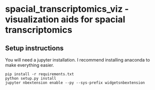 # spacial_transcriptomics_viz - visualization aids for spacial transcriptomics

## Setup instructions

You will need a jupyter installation.  I recommend
installing anaconda to make everything easier.

```
pip install -r requirements.txt
python setup.py install
jupyter nbextension enable --py --sys-prefix widgetsnbextension
```